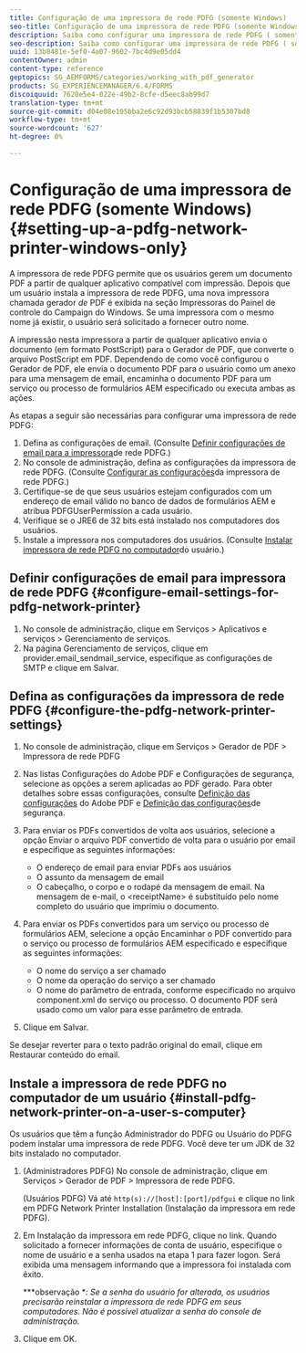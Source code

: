 ```yaml
---
title: Configuração de uma impressora de rede PDFG (somente Windows)
seo-title: Configuração de uma impressora de rede PDFG (somente Windows)
description: Saiba como configurar uma impressora de rede PDFG ( somente Windows )
seo-description: Saiba como configurar uma impressora de rede PDFG ( somente Windows )
uuid: 13b8481e-5ef0-4a07-9602-7bc4d9e05dd4
contentOwner: admin
content-type: reference
geptopics: SG_AEMFORMS/categories/working_with_pdf_generator
products: SG_EXPERIENCEMANAGER/6.4/FORMS
discoiquuid: 7620e5e4-022e-49b2-8cfe-d5eec8ab99d7
translation-type: tm+mt
source-git-commit: d04e08e105bba2e6c92d93bcb58839f1b5307bd8
workflow-type: tm+mt
source-wordcount: '627'
ht-degree: 0%

---
```



# Configuração de uma impressora de rede PDFG (somente Windows) {#setting-up-a-pdfg-network-printer-windows-only}

A impressora de rede PDFG permite que os usuários gerem um documento PDF a partir de qualquer aplicativo compatível com impressão. Depois que um usuário instala a impressora de rede PDFG, uma nova impressora chamada gerador *de* PDF é exibida na seção Impressoras do Painel de controle do Campaign do Windows. Se uma impressora com o mesmo nome já existir, o usuário será solicitado a fornecer outro nome.

A impressão nesta impressora a partir de qualquer aplicativo envia o documento (em formato PostScript) para o Gerador de PDF, que converte o arquivo PostScript em PDF. Dependendo de como você configurou o Gerador de PDF, ele envia o documento PDF para o usuário como um anexo para uma mensagem de email, encaminha o documento PDF para um serviço ou processo de formulários AEM especificado ou executa ambas as ações.

As etapas a seguir são necessárias para configurar uma impressora de rede PDFG:

1. Defina as configurações de email. (Consulte [Definir configurações de email para a impressora](setting-pdfg-network-printer-windows.md#configure-email-settings-for-pdfg-network-printer)de rede PDFG.)
1. No console de administração, defina as configurações da impressora de rede PDFG. (Consulte [Configurar as configurações](setting-pdfg-network-printer-windows.md#configure-the-pdfg-network-printer-settings)da impressora de rede PDFG.)
1. Certifique-se de que seus usuários estejam configurados com um endereço de email válido no banco de dados de formulários AEM e atribua PDFGUserPermission a cada usuário. <!-- Fix broken link See Setting up and organizing users -->
1. Verifique se o JRE6 de 32 bits está instalado nos computadores dos usuários.
1. Instale a impressora nos computadores dos usuários. (Consulte [Instalar impressora de rede PDFG no computador](setting-pdfg-network-printer-windows.md#install-pdfg-network-printer-on-a-user-s-computer)do usuário.)

## Definir configurações de email para impressora de rede PDFG {#configure-email-settings-for-pdfg-network-printer}

1. No console de administração, clique em Serviços > Aplicativos e serviços > Gerenciamento de serviços.
1. Na página Gerenciamento de serviços, clique em provider.email_sendmail_service, especifique as configurações de SMTP e clique em Salvar.

## Defina as configurações da impressora de rede PDFG {#configure-the-pdfg-network-printer-settings}

1. No console de administração, clique em Serviços > Gerador de PDF > Impressora de rede PDFG
1. Nas listas Configurações do Adobe PDF e Configurações de segurança, selecione as opções a serem aplicadas ao PDF gerado. Para obter detalhes sobre essas configurações, consulte [Definição das configurações](/help/forms/using/admin-help/configuring-pdf-settings.md#configuring-adobe-pdf-settings) do Adobe PDF e [Definição das configurações](/help/forms/using/admin-help/configuring-security-settings.md#configuring-security-settings)de segurança.
1. Para enviar os PDFs convertidos de volta aos usuários, selecione a opção Enviar o arquivo PDF convertido de volta para o usuário por email e especifique as seguintes informações:

   * O endereço de email para enviar PDFs aos usuários
   * O assunto da mensagem de email
   * O cabeçalho, o corpo e o rodapé da mensagem de email. Na mensagem de e-mail, o &lt;receiptName> é substituído pelo nome completo do usuário que imprimiu o documento.

1. Para enviar os PDFs convertidos para um serviço ou processo de formulários AEM, selecione a opção Encaminhar o PDF convertido para o serviço ou processo de formulários AEM especificado e especifique as seguintes informações:

   * O nome do serviço a ser chamado
   * O nome da operação do serviço a ser chamado
   * O nome do parâmetro de entrada, conforme especificado no arquivo component.xml do serviço ou processo. O documento PDF será usado como um valor para esse parâmetro de entrada.

1. Clique em Salvar.

Se desejar reverter para o texto padrão original do email, clique em Restaurar conteúdo do email.

## Instale a impressora de rede PDFG no computador de um usuário {#install-pdfg-network-printer-on-a-user-s-computer}

Os usuários que têm a função Administrador do PDFG ou Usuário do PDFG podem instalar uma impressora de rede PDFG. Você deve ter um JDK de 32 bits instalado no computador.

1. (Administradores PDFG) No console de administração, clique em Serviços > Gerador de PDF > Impressora de rede PDFG.

   (Usuários PDFG) Vá até `http(s)://[host]:[port]/pdfgui` e clique no link em PDFG Network Printer Installation (Instalação da impressora em rede PDFG).

1. Em Instalação da impressora em rede PDFG, clique no link. Quando solicitado a fornecer informações de conta de usuário, especifique o nome de usuário e a senha usados na etapa 1 para fazer logon. Será exibida uma mensagem informando que a impressora foi instalada com êxito.

   ***observação **: Se a senha do usuário for alterada, os usuários precisarão reinstalar a impressora de rede PDFG em seus computadores. Não é possível atualizar a senha do console de administração.*

1. Clique em OK.

